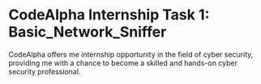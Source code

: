 # CodeAlpha Internship Task 1: Basic_Network_Sniffer
CodeAlpha offers me internship opportunity in the field of cyber security, providing me with a chance to become a skilled and hands-on cyber security professional.
